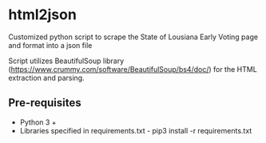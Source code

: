 # html2json
Customized python script to scrape the State of Lousiana Early Voting page and format into a json file

Script utilizes BeautifulSoup library (https://www.crummy.com/software/BeautifulSoup/bs4/doc/) for the HTML extraction and parsing.  

## Pre-requisites
- Python 3 +
- Libraries specified in requirements.txt - pip3 install -r requirements.txt